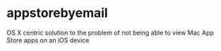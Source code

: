 appstorebyemail
===============

OS X centric solution to the problem of not being able to view Mac App Store apps on an iOS device